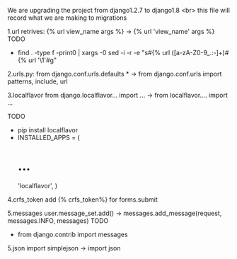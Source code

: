 We are upgrading the project from django1.2.7 to django1.8
<br\>
this file will record what we are making to migrations

1.url retrives:
  {% url view_name args %} -> {% url 'view_name' args %}
  TODO
  * find . -type f -print0 | xargs -0 sed -i -r -e "s#\{% url ([a-zA-Z0-9_.:-]+)#\{% url '\1'#g"

2.urls.py:
  from django.conf.urls.defaults * -> from django.conf.urls import patterns, include, url
  

3.localflavor
  from django.localflavor... import ... -> from localflavor.... import ...
  
  TODO 
  * pip install localflavor
  * INSTALLED_APPS = (
    # ...
    'localflavor',
    )

4.crfs_token
  add {% crfs_token%} for forms.submit

5.messages
  user.message_set.add() -> messages.add_message(request, messages.INFO, messages)
  TODO
  * from django.contrib import messages

5.json
  import simplejson -> import json
